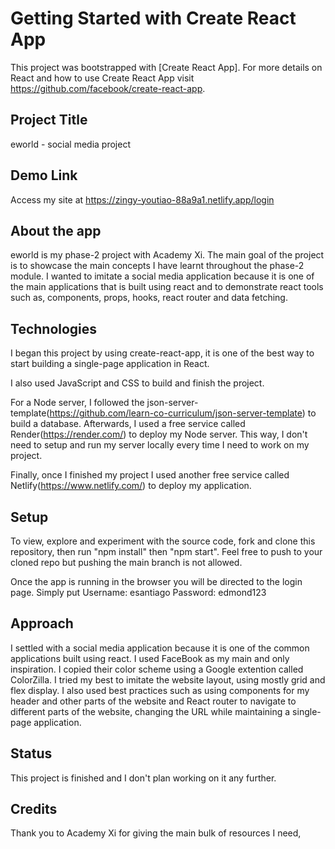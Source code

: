 # Getting Started with Create React App
This project was bootstrapped with [Create React App].
For more details on React and how to use Create React App visit https://github.com/facebook/create-react-app.

## Project Title
eworld - social media project

## Demo Link
Access my site at https://zingy-youtiao-88a9a1.netlify.app/login

## About the app
eworld is my phase-2 project with Academy Xi. The main goal of the project is to showcase the main concepts I have learnt throughout the phase-2 module.
I wanted to imitate a social media application because it is one of the main applications that is built using react and to demonstrate react tools such as,
components, props, hooks, react router and data fetching.

## Technologies
I began this project by using create-react-app, it is one of the best way to start building a single-page application in React.

I also used JavaScript and CSS to build and finish the project.

For a Node server, I followed the json-server-template(https://github.com/learn-co-curriculum/json-server-template) 
to build a database. Afterwards, I used a free service called Render(https://render.com/) to deploy my Node server. This way, I don't need to
setup and run my server locally every time I need to work on my project.

Finally, once I finished my project I used another free service called Netlify(https://www.netlify.com/) to deploy my application.

## Setup
To view, explore and experiment with the source code, fork and clone this repository, then run "npm install" then "npm start". Feel free to push to your
cloned repo but pushing the main branch is not allowed.

Once the app is running in the browser you will be directed to the login page. Simply put
Username: esantiago
Password: edmond123

## Approach
I settled with a social media application because it is one of the common applications built using react. I used FaceBook as my main and only inspiration.
I copied their color scheme using a Google extention called ColorZilla. I tried my best to imitate the website layout, using mostly grid and flex display.
I also used best practices such as using components for my header and other parts of the website and React router to navigate to different parts of the
website, changing the URL while maintaining a single-page application.

## Status
This project is finished and I don't plan working on it any further.

## Credits
Thank you to Academy Xi for giving the main bulk of resources I need, 